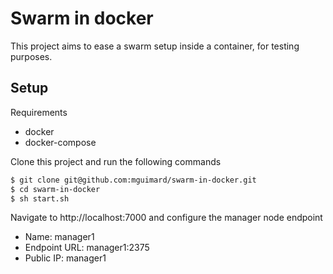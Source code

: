 # Swarm in docker

This project aims to ease a swarm setup inside a container, for testing purposes.

## Setup

Requirements

* docker
* docker-compose

Clone this project and run the following commands

```sh
$ git clone git@github.com:mguimard/swarm-in-docker.git
$ cd swarm-in-docker
$ sh start.sh
```

Navigate to http://localhost:7000 and configure the manager node endpoint

* Name: manager1
* Endpoint URL: manager1:2375
* Public IP: manager1



